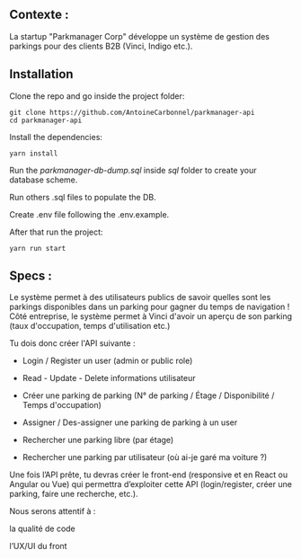 ## Contexte : 
La startup "Parkmanager Corp" développe un système de gestion des parkings pour des clients B2B (Vinci, Indigo etc.).


## Installation

Clone the repo and go inside the project folder:
````
git clone https://github.com/AntoineCarbonnel/parkmanager-api
cd parkmanager-api
````

Install the dependencies:
````
yarn install
````

Run the *parkmanager-db-dump.sql*  inside *sql* folder to create your database scheme.

Run others .sql files to populate the DB.


Create .env file following the .env.example.

After that run the project:

````
yarn run start
````


## Specs :
Le système permet à des utilisateurs publics de savoir quelles sont les parkings disponibles dans un parking pour gagner du temps de navigation ! Côté entreprise, le système permet à Vinci d'avoir un aperçu de son parking (taux d'occupation, temps d'utilisation etc.)


Tu dois donc créer l'API suivante :

- Login / Register un user (admin or public role)

- Read - Update - Delete informations utilisateur

- Créer une parking de parking (N° de parking / Étage / Disponibilité / Temps d'occupation)

- Assigner / Des-assigner une parking de parking à un user

- Rechercher une parking libre (par étage)

- Rechercher une parking par utilisateur (où ai-je garé ma voiture ?)


Une fois l’API prête, tu devras créer le front-end (responsive et en React ou Angular ou Vue) qui permettra d’exploiter cette API (login/register, créer une parking, faire une recherche, etc.).


Nous serons attentif à :

la qualité de code

l’UX/UI du front

